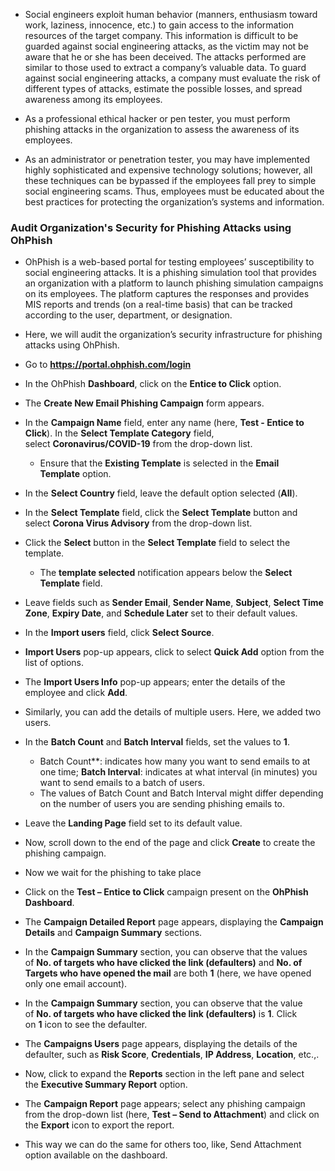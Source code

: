 - Social engineers exploit human behavior (manners, enthusiasm toward work, laziness, innocence, etc.) to gain access to the information resources of the target company. This information is difficult to be guarded against social engineering attacks, as the victim may not be aware that he or she has been deceived. The attacks performed are similar to those used to extract a company’s valuable data. To guard against social engineering attacks, a company must evaluate the risk of different types of attacks, estimate the possible losses, and spread awareness among its employees.

- As a professional ethical hacker or pen tester, you must perform phishing attacks in the organization to assess the awareness of its employees.

- As an administrator or penetration tester, you may have implemented highly sophisticated and expensive technology solutions; however, all these techniques can be bypassed if the employees fall prey to simple social engineering scams. Thus, employees must be educated about the best practices for protecting the organization’s systems and information.

### Audit Organization's Security for Phishing Attacks using OhPhish

- OhPhish is a web-based portal for testing employees’ susceptibility to social engineering attacks. It is a phishing simulation tool that provides an organization with a platform to launch phishing simulation campaigns on its employees. The platform captures the responses and provides MIS reports and trends (on a real-time basis) that can be tracked according to the user, department, or designation.

- Here, we will audit the organization’s security infrastructure for phishing attacks using OhPhish.
- Go to **https://portal.ohphish.com/login**
- In the OhPhish **Dashboard**, click on the **Entice to Click** option.
- The **Create New Email Phishing Campaign** form appears.
- In the **Campaign Name** field, enter any name (here, **Test - Entice to Click**). In the **Select Template Category** field, select **Coronavirus/COVID-19** from the drop-down list.
	- Ensure that the **Existing Template** is selected in the **Email Template** option.
- In the **Select Country** field, leave the default option selected (**All**).
- In the **Select Template** field, click the **Select Template** button and select **Corona Virus Advisory** from the drop-down list.
- Click the **Select** button in the **Select Template** field to select the template.
	- The **template selected** notification appears below the **Select Template** field.
- Leave fields such as **Sender Email**, **Sender Name**, **Subject**, **Select Time Zone**, **Expiry Date**, and **Schedule Later** set to their default values.
- In the **Import users** field, click **Select Source**.
- **Import Users** pop-up appears, click to select **Quick Add** option from the list of options.
- The **Import Users Info** pop-up appears; enter the details of the employee and click **Add**.
- Similarly, you can add the details of multiple users. Here, we added two users.
- In the **Batch Count** and **Batch Interval** fields, set the values to **1**.
	- Batch Count**: indicates how many you want to send emails to at one time; **Batch Interval**: indicates at what interval (in minutes) you want to send emails to a batch of users.
	- The values of Batch Count and Batch Interval might differ depending on the number of users you are sending phishing emails to.
- Leave the **Landing Page** field set to its default value.
- Now, scroll down to the end of the page and click **Create** to create the phishing campaign.
- Now we wait for the phishing to take place
- Click on the **Test – Entice to Click** campaign present on the **OhPhish Dashboard**.
- The **Campaign Detailed Report** page appears, displaying the **Campaign Details** and **Campaign Summary** sections.
- In the **Campaign Summary** section, you can observe that the values of **No. of targets who have clicked the link (defaulters)** and **No. of Targets who have opened the mail** are both **1** (here, we have opened only one email account).
- In the **Campaign Summary** section, you can observe that the value of **No. of targets who have clicked the link (defaulters)** is **1**. Click on **1** icon to see the defaulter.
- The **Campaigns Users** page appears, displaying the details of the defaulter, such as **Risk Score**, **Credentials**, **IP Address**, **Location**, etc.,.
- Now, click to expand the **Reports** section in the left pane and select the **Executive Summary Report** option.
- The **Campaign Report** page appears; select any phishing campaign from the drop-down list (here, **Test – Send to Attachment**) and click on the **Export** icon to export the report.
- This way we can do the same for others too, like, Send Attachment option available on the dashboard.